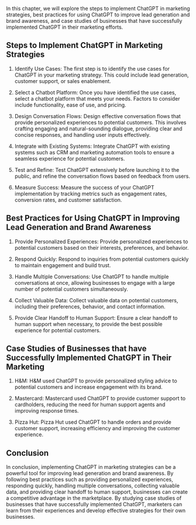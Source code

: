

In this chapter, we will explore the steps to implement ChatGPT in marketing strategies, best practices for using ChatGPT to improve lead generation and brand awareness, and case studies of businesses that have successfully implemented ChatGPT in their marketing efforts.

Steps to Implement ChatGPT in Marketing Strategies
--------------------------------------------------

1. Identify Use Cases: The first step is to identify the use cases for ChatGPT in your marketing strategy. This could include lead generation, customer support, or sales enablement.

2. Select a Chatbot Platform: Once you have identified the use cases, select a chatbot platform that meets your needs. Factors to consider include functionality, ease of use, and pricing.

3. Design Conversation Flows: Design effective conversation flows that provide personalized experiences to potential customers. This involves crafting engaging and natural-sounding dialogue, providing clear and concise responses, and handling user inputs effectively.

4. Integrate with Existing Systems: Integrate ChatGPT with existing systems such as CRM and marketing automation tools to ensure a seamless experience for potential customers.

5. Test and Refine: Test ChatGPT extensively before launching it to the public, and refine the conversation flows based on feedback from users.

6. Measure Success: Measure the success of your ChatGPT implementation by tracking metrics such as engagement rates, conversion rates, and customer satisfaction.

Best Practices for Using ChatGPT in Improving Lead Generation and Brand Awareness
---------------------------------------------------------------------------------

1. Provide Personalized Experiences: Provide personalized experiences to potential customers based on their interests, preferences, and behavior.

2. Respond Quickly: Respond to inquiries from potential customers quickly to maintain engagement and build trust.

3. Handle Multiple Conversations: Use ChatGPT to handle multiple conversations at once, allowing businesses to engage with a large number of potential customers simultaneously.

4. Collect Valuable Data: Collect valuable data on potential customers, including their preferences, behavior, and contact information.

5. Provide Clear Handoff to Human Support: Ensure a clear handoff to human support when necessary, to provide the best possible experience for potential customers.

Case Studies of Businesses that have Successfully Implemented ChatGPT in Their Marketing
----------------------------------------------------------------------------------------

1. H\&M: H\&M used ChatGPT to provide personalized styling advice to potential customers and increase engagement with its brand.

2. Mastercard: Mastercard used ChatGPT to provide customer support to cardholders, reducing the need for human support agents and improving response times.

3. Pizza Hut: Pizza Hut used ChatGPT to handle orders and provide customer support, increasing efficiency and improving the customer experience.

Conclusion
----------

In conclusion, implementing ChatGPT in marketing strategies can be a powerful tool for improving lead generation and brand awareness. By following best practices such as providing personalized experiences, responding quickly, handling multiple conversations, collecting valuable data, and providing clear handoff to human support, businesses can create a competitive advantage in the marketplace. By studying case studies of businesses that have successfully implemented ChatGPT, marketers can learn from their experiences and develop effective strategies for their own businesses.
